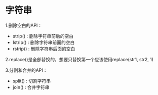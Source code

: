 # 字符串

1.删除空白的API：
- strip() : 删除字符串前后的空白
- lstrip() : 删除字符串前面的空白
- rstrip() : 删除字符串后面的空白

2.replace()是全部替换的，想要只替换第一个应该使用replace(str1, str2, 1)

3.分割和合并的API：
- split() : 切割字符串
- join() : 合并字符串
